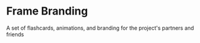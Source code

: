 # Frame Branding
A set of flashcards, animations, and branding for the project's partners and friends
